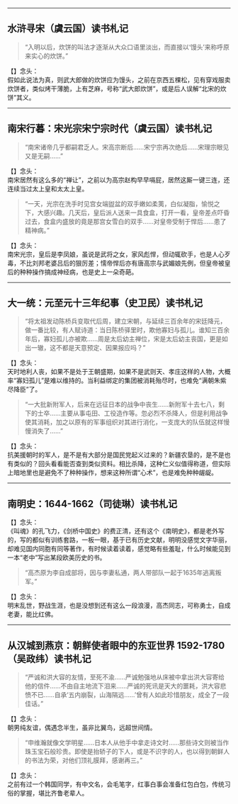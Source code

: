 

---

## 水浒寻宋（虞云国）读书札记
> “入明以后，炊饼的叫法才逐渐从大众口语里淡出，而直接以‘馒头’来称呼原来实心的炊饼。”

【】念头：  
假如此说法为真，则武大郎做的炊饼应为馒头，之前在京西五棵松，见有穿戏服卖炊饼者，类似烤干薄脆，上有芝麻，号称“武大郎炊饼”，或是后人误解“北宋的炊饼”其义。

---

## 南宋行暮：宋光宗宋宁宗时代（虞云国）读书札记
> “南宋诸帝几乎都嗣君乏人。宋高宗断后……宋宁宗再次绝后……宋理宗眼见又是无嗣……”

【】念头：  
南宋居然有这么多的“禅让”，之前以为高宗赵构早早嗝屁，居然这厮一键三连，还连续当过太上皇和太太上皇。

> “一天，光宗在洗手时见宫女端盥盆的双手嫩如柔荑，白似凝脂，愉悦之下，大感兴趣。几天后，皇后派人送来一具食盒，打开一看，皇帝差点吓昏过去，食盒内盛放的竟是那宫女雪白的双手……对皇帝受制于悍后……患了精神病。”

【】念头：  
南宋光宗，皇后是李凤娘，虽说是武将之女，家风彪悍，但动辄砍手，也是人心歹毒，不比刘邦老婆吕后的狠厉差；懦帝悍后亦有唐高宗与武媚娘先例，但皇帝被皇后的种种操作搞成神经病，也是史上一朵奇葩。

---

## 大一统：元至元十三年纪事（史卫民）读书札记
> “将太祖发动陈桥兵变取代后周，建立宋朝，与延续三百余年的宋廷降元，做一番比较，有人赋诗道：当日陈桥驿里时，欺他寡妇与孤儿。谁知三百余年后，寡妇孤儿亦被欺……周是太后幼主禅位，宋是太后幼主丧国，更是如出一辙，这不都是天意预定、因果报应吗？”

【】念头：  
天时地利人丧，如果不是处于王朝盛期，如果不是武则天、孝庄这样的人物，大概率“寡妇孤儿”是难以维持的。当利益绑定的集团被消耗殆尽时，也难免“满朝朱紫尽降臣”了。

> “一大批新附军人，后来在远征日本的战争中丧生……新附军十去七八，剩下的士卒……主要从事屯田、工役造作等。忽必烈不杀降人，但是利用战争使其消耗，加之以原有的军事组织对其进行消化，一支庞大的队伍就这样慢慢消失了……”

【】念头：  
抗美援朝时的军人，是不是有大部分是国民党起义过来的？新疆农垦的，是不是也有类似的？回头看看能否查到类似资料。相比杀降，这种仁义似值得称道，但实际上暗地里也是避免不了种种操作，想来这种所谓“心术”，也是难免种种龌龊。

---

## 南明史：1644-1662（司徒琳）读书札记

【】念头：  
《叫魂》的孔飞力，《剑桥中国史》的费正清，还有这个《南明史》，都是老外写的，写的都似有训练套路，一板一眼，基于已有历史文献，明明没感觉文字华丽，却难见国内同胞有同等著作，有时候读着读着，感觉略有些羞耻，什么时候能见到一本“老中”写出某段欧美历史的书。

> “高杰原为李自成部将，因与李妻私通，两人带部队一起于1635年逃离叛军。”

【】念头：  
明末乱世，野战生涯，也是没想到还有这么一段浪漫，高杰同志，可称勇士，自成老妻，能比红佛。

---

## 从汉城到燕京：朝鲜使者眼中的东亚世界 1592-1780（吴政纬）读书札记
> “严诚和洪大容的友情，至死不渝……严诚勉强地从床被中拿出洪大容寄给他的信件……不由自主地流下泪来……严诚的死讯是天大的噩耗，洪大容悲愤不已……自承‘五内崩裂，山海隔远……’曾有人如此珍惜朋友，成全了一段佳话。”

【】念头：  
朝男纯友谊，偶遇念半生，虽非比翼鸟，远超世间情。

> “申维瀚就像文学明星……日本人从他手中拿走诗文时……那些诗文则被当作珠玉宝石般珍贵。即使是抬轿子的下人，或是不识字的人，也以得到朝鲜人的书法为荣，对他们顶礼膜拜，感谢再三。”

【】念头：  
之前有过一个韩国同学，有中文名，会毛笔字，红事白事会准备红包白包，传统习俗的掌握，堪比齐鲁老辈人。